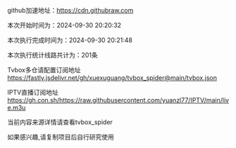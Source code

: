 
    
github加速地址：https://cdn.githubraw.com
    
本次开始时间为：2024-09-30 20:20:32

本次执行完成时间为：2024-09-30 20:21:48

本次执行统计线路共计为：201条

Tvbox多仓请配置订阅地址 https://fastly.jsdelivr.net/gh/xuexuguang/tvbox_spider@main/tvbox.json

IPTV直播订阅地址 https://gh.con.sh/https://raw.githubusercontent.com/yuanzl77/IPTV/main/live.m3u

当前内容来源详情请查看tvbox_spider

如果感兴趣,请复制项目后自行研究使用
